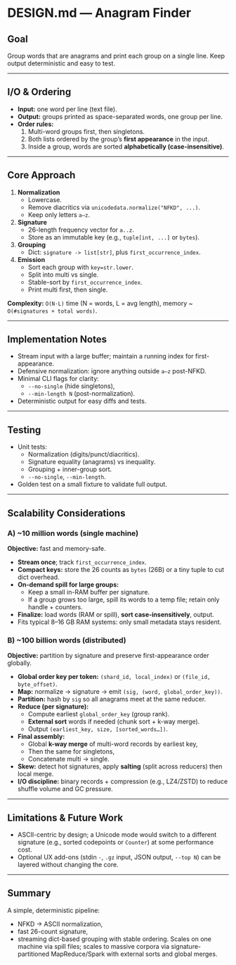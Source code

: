 # DESIGN.md — Anagram Finder

## Goal
Group words that are anagrams and print each group on a single line. Keep output deterministic and easy to test.

---

## I/O & Ordering
- **Input:** one word per line (text file).
- **Output:** groups printed as space-separated words, one group per line.
- **Order rules:**
  1. Multi-word groups first, then singletons.
  2. Both lists ordered by the group’s **first appearance** in the input.
  3. Inside a group, words are sorted **alphabetically (case-insensitive)**.

---

## Core Approach
1. **Normalization**
   - Lowercase.
   - Remove diacritics via `unicodedata.normalize("NFKD", ...)`.
   - Keep only letters `a–z`.
2. **Signature**
   - 26-length frequency vector for `a..z`.
   - Store as an immutable key (e.g., `tuple[int, ...]` or `bytes`).
3. **Grouping**
   - Dict: `signature -> list[str]`, plus `first_occurrence_index`.
4. **Emission**
   - Sort each group with `key=str.lower`.
   - Split into multi vs single.
   - Stable-sort by `first_occurrence_index`.
   - Print multi first, then single.

**Complexity:** `O(N·L)` time (N = words, L = avg length), memory ~ `O(#signatures + total words)`.

---

## Implementation Notes
- Stream input with a large buffer; maintain a running index for first-appearance.
- Defensive normalization: ignore anything outside `a–z` post-NFKD.
- Minimal CLI flags for clarity:
  - `--no-single` (hide singletons),
  - `--min-length N` (post-normalization).
- Deterministic output for easy diffs and tests.

---

## Testing
- Unit tests:
  - Normalization (digits/punct/diacritics).
  - Signature equality (anagrams) vs inequality.
  - Grouping + inner-group sort.
  - `--no-single`, `--min-length`.
- Golden test on a small fixture to validate full output.

---

## Scalability Considerations

### A) ~10 million words (single machine)
**Objective:** fast and memory-safe.
- **Stream once**; track `first_occurrence_index`.
- **Compact keys:** store the 26 counts as `bytes` (26B) or a tiny tuple to cut dict overhead.
- **On-demand spill for large groups:**
  - Keep a small in-RAM buffer per signature.
  - If a group grows too large, spill its words to a temp file; retain only handle + counters.
- **Finalize:** load words (RAM or spill), **sort case-insensitively**, output.
- Fits typical 8–16 GB RAM systems: only small metadata stays resident.

### B) ~100 **billion** words (distributed)
**Objective:** partition by signature and preserve first-appearance order globally.
- **Global order key per token:** `(shard_id, local_index)` or `(file_id, byte_offset)`.
- **Map:** normalize → signature → emit `(sig, (word, global_order_key))`.
- **Partition:** hash by `sig` so all anagrams meet at the same reducer.
- **Reduce (per signature):**
  - Compute earliest `global_order_key` (group rank).
  - **External sort** words if needed (chunk sort + k-way merge).
  - Output `(earliest_key, size, [sorted_words…])`.
- **Final assembly:**
  - Global **k-way merge** of multi-word records by earliest key,
  - Then the same for singletons,
  - Concatenate multi → single.
- **Skew:** detect hot signatures, apply **salting** (split across reducers) then local merge.
- **I/O discipline:** binary records + compression (e.g., LZ4/ZSTD) to reduce shuffle volume and GC pressure.

---

## Limitations & Future Work
- ASCII-centric by design; a Unicode mode would switch to a different signature (e.g., sorted codepoints or `Counter`) at some performance cost.
- Optional UX add-ons (stdin `-`, `.gz` input, JSON output, `--top N`) can be layered without changing the core.

---

## Summary
A simple, deterministic pipeline:
- NFKD → ASCII normalization,
- fast 26-count signature,
- streaming dict-based grouping with stable ordering.
Scales on one machine via spill files; scales to massive corpora via signature-partitioned MapReduce/Spark with external sorts and global merges.
